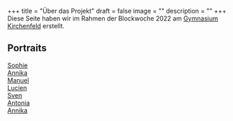 +++
title = "Über das Projekt"
draft = false
image = ""
description = ""
+++
Diese Seite haben wir im Rahmen der Blockwoche 2022 am [Gymnasium Kirchenfeld](http://gymkirchenfeld.ch) erstellt.

## Portraits

[Sophie](/sophie/)  
[Annika](/annika/)  
[Manuel](/manuel/)  
[Lucien](/lucien/)  
[Sven](/sven/)  
[Antonia](/antonia/)  
[Annika](/annika/)  